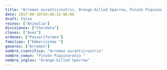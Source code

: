 ```yaml
---
title: "Arremon aurantiirostris, Orange-billed Sparrow, Pinzón Piquinaranja "
date: 2017-08-18T20:46:32-06:00
draft: false
reinos: ["Animalia"]
divisiones: ["Chordata"]
clases: ["Aves"]
ordenes: ["Passeriformes"]
familias: ["Emberizidae "]
generos: ["Arremon"]
nombre_cientifico: "Arremon aurantiirostris"
nombre_comun: "Pinzón Piquinaranja "
nombre_ingles: "Orange-billed Sparrow"
---
```

